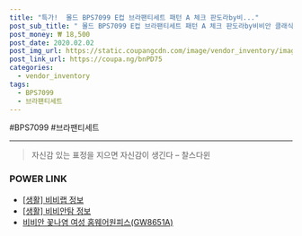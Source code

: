 ```yaml
--- 
title: "특가!  몰드 BPS7099 E컵 브라팬티세트 패턴 A 체크 판도라by비..." 
post_sub_title: " 몰드 BPS7099 E컵 브라팬티세트 패턴 A 체크 판도라by비비안 클래식" 
post_money: ₩ 18,500 
post_date: 2020.02.02 
post_img_url: https://static.coupangcdn.com/image/vendor_inventory/images/2018/08/30/15/7/5a1ff808-8c6b-4a3f-ba89-a34f02b7c801.jpg 
post_link_url: https://coupa.ng/bnPD75 
categories: 
  - vendor_inventory 
tags: 
  - BPS7099 
  - 브라팬티세트 
--- 
```

  #BPS7099 #브라팬티세트 
<hr> 

> 자신감 있는 표정을 지으면 자신감이 생긴다 – 찰스다윈 


### POWER LINK

* <a href="https://blog.naver.com/fasyy4321/221764170139" target="_blank"> [생활] 비비랩 정보 </a>
* <a href="https://blog.naver.com/sakai111/221758474522" target="_blank"> [생활] 비비안탐 정보 </a>
* <a href="https://blog.naver.com/fasyy4321/221789650697" target="_blank">비비안 꽃나염 여성 홈웨어원피스(GW8651A)</a>
